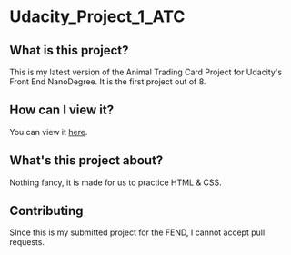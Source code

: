 # Udacity_Project_1_ATC

## What is this project?
This is my latest version of the Animal Trading Card Project for Udacity's Front End NanoDegree. It is the first project out of 8.

## How can I view it?
You can view it [here](https://lalula-frei.github.io/Udacity_Project_1_ATC/).

## What's this project about?
Nothing fancy, it is made for us to practice HTML & CSS.

## Contributing
SInce this is my submitted project for the FEND, I cannot accept pull requests.


